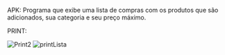 APK: Programa que exibe uma lista de compras com os produtos que são adicionados, sua categoria e seu preço máximo.

PRINT: 

![Print2](https://github.com/isabellabg/listaDeCompras/assets/133895026/239903a7-8f73-45da-8757-12f2d6bae46d)
![printLista](https://github.com/isabellabg/listaDeCompras/assets/133895026/83fd3110-3c7a-402c-b343-ed5c187fa49d)


